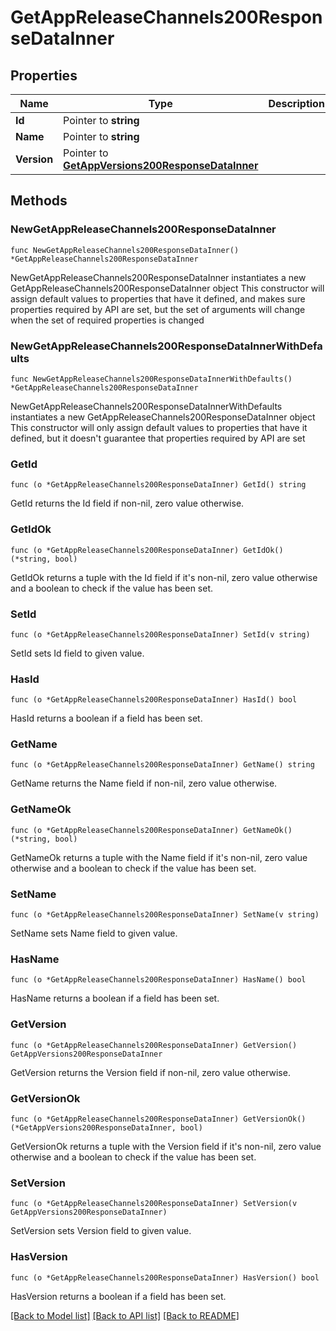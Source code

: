 # GetAppReleaseChannels200ResponseDataInner

## Properties

Name | Type | Description | Notes
------------ | ------------- | ------------- | -------------
**Id** | Pointer to **string** |  | [optional] 
**Name** | Pointer to **string** |  | [optional] 
**Version** | Pointer to [**GetAppVersions200ResponseDataInner**](GetAppVersions200ResponseDataInner.md) |  | [optional] 

## Methods

### NewGetAppReleaseChannels200ResponseDataInner

`func NewGetAppReleaseChannels200ResponseDataInner() *GetAppReleaseChannels200ResponseDataInner`

NewGetAppReleaseChannels200ResponseDataInner instantiates a new GetAppReleaseChannels200ResponseDataInner object
This constructor will assign default values to properties that have it defined,
and makes sure properties required by API are set, but the set of arguments
will change when the set of required properties is changed

### NewGetAppReleaseChannels200ResponseDataInnerWithDefaults

`func NewGetAppReleaseChannels200ResponseDataInnerWithDefaults() *GetAppReleaseChannels200ResponseDataInner`

NewGetAppReleaseChannels200ResponseDataInnerWithDefaults instantiates a new GetAppReleaseChannels200ResponseDataInner object
This constructor will only assign default values to properties that have it defined,
but it doesn't guarantee that properties required by API are set

### GetId

`func (o *GetAppReleaseChannels200ResponseDataInner) GetId() string`

GetId returns the Id field if non-nil, zero value otherwise.

### GetIdOk

`func (o *GetAppReleaseChannels200ResponseDataInner) GetIdOk() (*string, bool)`

GetIdOk returns a tuple with the Id field if it's non-nil, zero value otherwise
and a boolean to check if the value has been set.

### SetId

`func (o *GetAppReleaseChannels200ResponseDataInner) SetId(v string)`

SetId sets Id field to given value.

### HasId

`func (o *GetAppReleaseChannels200ResponseDataInner) HasId() bool`

HasId returns a boolean if a field has been set.

### GetName

`func (o *GetAppReleaseChannels200ResponseDataInner) GetName() string`

GetName returns the Name field if non-nil, zero value otherwise.

### GetNameOk

`func (o *GetAppReleaseChannels200ResponseDataInner) GetNameOk() (*string, bool)`

GetNameOk returns a tuple with the Name field if it's non-nil, zero value otherwise
and a boolean to check if the value has been set.

### SetName

`func (o *GetAppReleaseChannels200ResponseDataInner) SetName(v string)`

SetName sets Name field to given value.

### HasName

`func (o *GetAppReleaseChannels200ResponseDataInner) HasName() bool`

HasName returns a boolean if a field has been set.

### GetVersion

`func (o *GetAppReleaseChannels200ResponseDataInner) GetVersion() GetAppVersions200ResponseDataInner`

GetVersion returns the Version field if non-nil, zero value otherwise.

### GetVersionOk

`func (o *GetAppReleaseChannels200ResponseDataInner) GetVersionOk() (*GetAppVersions200ResponseDataInner, bool)`

GetVersionOk returns a tuple with the Version field if it's non-nil, zero value otherwise
and a boolean to check if the value has been set.

### SetVersion

`func (o *GetAppReleaseChannels200ResponseDataInner) SetVersion(v GetAppVersions200ResponseDataInner)`

SetVersion sets Version field to given value.

### HasVersion

`func (o *GetAppReleaseChannels200ResponseDataInner) HasVersion() bool`

HasVersion returns a boolean if a field has been set.


[[Back to Model list]](../README.md#documentation-for-models) [[Back to API list]](../README.md#documentation-for-api-endpoints) [[Back to README]](../README.md)


